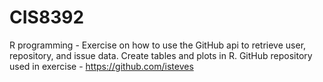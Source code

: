 # CIS8392 
R programming - Exercise on how to use the GitHub api to retrieve user, repository, and issue data. 
Create tables and plots in R.
GitHub repository used in exercise -  https://github.com/isteves 
